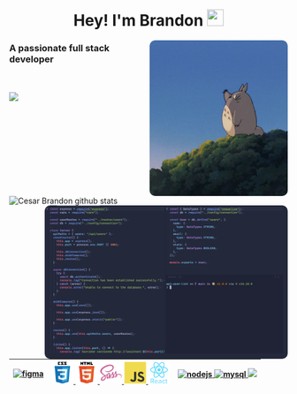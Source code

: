 <h1 align="center">Hey! I'm Brandon <img src="https://raw.githubusercontent.com/Pocco81/Pocco81/main/assets/hi.gif?raw=true" width="30px" height="30px"></h1>

<img align="right" src="./assets/ghibli.gif" alt="giphy" width="250" style=" border-radius:10px;">

<h3 >A passionate full stack developer</h3><br>

<br />

<img src="https://github-readme-stats.vercel.app/api?username=Cesar-Brandon&show_icons=true&theme=blueberry"/>

<br />

<img align="left" width="300" src="https://github-readme-stats.vercel.app/api/top-langs/?username=Cesar-Brandon&theme=blueberry" alt="Cesar Brandon github stats">

<br />

<img align="right" width="440" src="./assets/minimalist-mode.png" alt="giphy" style="border-radius:10px;">

<br />

| <a href="https://www.figma.com/" target="_blank" rel="noreferrer"> <img src="https://www.vectorlogo.zone/logos/figma/figma-icon.svg" alt="figma" width="40" height="40"/> </a> | <a href="https://www.w3schools.com/css/" target="_blank" rel="noreferrer"> <img src="https://raw.githubusercontent.com/devicons/devicon/master/icons/css3/css3-original-wordmark.svg" alt="css3" width="40" height="40"/> </a> <a href="https://www.w3.org/html/" target="_blank" rel="noreferrer"> <img src="https://raw.githubusercontent.com/devicons/devicon/master/icons/html5/html5-original-wordmark.svg" alt="html5" width="40" height="40"/> </a> <a href="https://sass-lang.com" target="_blank" rel="noreferrer"> <img src="https://raw.githubusercontent.com/devicons/devicon/master/icons/sass/sass-original.svg" alt="sass" width="40" height="40"/> </a> <a href="https://developer.mozilla.org/en-US/docs/Web/JavaScript" target="_blank" rel="noreferrer"> <img src="https://raw.githubusercontent.com/devicons/devicon/master/icons/javascript/javascript-original.svg" alt="javascript" width="40" height="40"/> </a> <a href="https://reactjs.org/" target="_blank" rel="noreferrer"> <img src="https://raw.githubusercontent.com/devicons/devicon/master/icons/react/react-original-wordmark.svg" alt="react" width="40" height="40"/> </a> | <a href="https://nodejs.org" target="_blank" rel="noreferrer"> <img src="https://cdn.iconscout.com/icon/free/png-256/node-js-1174925.png" alt="nodejs" width="40" height="40"/> </a> <a href="https://www.mysql.com/" target="_blank" rel="noreferrer"> <img src="https://cdn-icons-png.flaticon.com/512/528/528260.png" alt="mysql" width="40" height="40"/> </a>  <img  witdh="40" height="40" src="https://icons.iconarchive.com/icons/paomedia/small-n-flat/1024/terminal-icon.png">
| ------------- | ------------- | ------------- |
